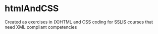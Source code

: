# htmlAndCSS

Created as exercises in (X)HTML and CSS coding for SSLIS courses that need XML compliant competencies
